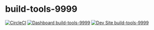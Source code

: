 # build-tools-9999

[![CircleCI](https://circleci.com/gh/kporras07/build-tools-9999.svg?style=shield)](https://circleci.com/gh/kporras07/build-tools-9999)
[![Dashboard build-tools-9999](https://img.shields.io/badge/dashboard-build_tools_9999-yellow.svg)](https://dashboard.pantheon.io/sites/8d8e786a-dae0-43da-89fb-e4bbf89daa5f#dev/code)
[![Dev Site build-tools-9999](https://img.shields.io/badge/site-build_tools_9999-blue.svg)](http://dev-build-tools-9999.pantheonsite.io/)
